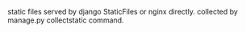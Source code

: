 static files served by django StaticFiles or nginx directly. collected by manage.py collectstatic command.
